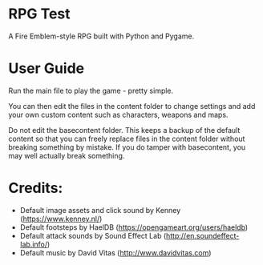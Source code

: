 # RPG Test
A Fire Emblem-style RPG built with Python and Pygame.

# User Guide
Run the main file to play the game - pretty simple.

You can then edit the files in the content folder to change settings and add your own custom content such as characters, weapons and maps.

Do not edit the basecontent folder. This keeps a backup of the default content so that you can freely replace files in the content folder without breaking something by mistake. If you do tamper with basecontent, you may well actually break something.

# Credits:
 - Default image assets and click sound by Kenney (https://www.kenney.nl/)
 - Default footsteps by HaelDB (https://opengameart.org/users/haeldb)
 - Default attack sounds by Sound Effect Lab (http://en.soundeffect-lab.info/)
 - Default music by David Vitas (http://www.davidvitas.com)
